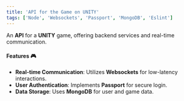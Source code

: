 ```yaml
---
title: 'API for the Game on UNITY'
tags: ['Node', 'Websockets', 'Passport', 'MongoDB', 'Eslint']
---
```


An **API** for a **UNITY** game, offering backend services and real-time communication.

#### Features 🎮
- **Real-time Communication**: Utilizes **Websockets** for low-latency interactions.
- **User Authentication**: Implements **Passport** for secure login.
- **Data Storage**: Uses **MongoDB** for user and game data.
